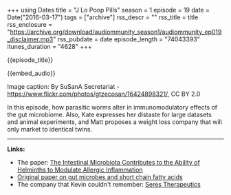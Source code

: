 +++
using Dates
title = "J Lo Poop Pills"
season = 1
episode = 19
date = Date("2016-03-17")
tags = ["archive"]
rss_descr = ""
rss_title = title
rss_enclosure = "https://archive.org/download/audiommunity_season1/audiommunity_ep019_disclaimer.mp3"
rss_pubdate = date
episode_length = "74043393"
itunes_duration = "4628"
+++

{{episode_title}}

{{embed_audio}}

Image caption: By SuSanA Secretariat - <https://www.flickr.com/photos/gtzecosan/16424898321/>, CC BY 2.0

In this episode, how parasitic worms alter in immunomodulatory effects of the gut microbiome. Also, Kate expresses her distaste for large datasets and animal experiments, and Matt proposes a weight loss company that will only market to identical twins.

---

**Links:**

- The paper: [The Intestinal Microbiota Contributes to the Ability of Helminths to Modulate Allergic Inflammation](http://www.sciencedirect.com/science/article/pii/S1074761315003970)
- [Original paper on gut microbes and short chain fatty acids](http://science.sciencemag.org/content/sci/341/6145/569.full)
- The company that Kevin couldn't remember: [Seres Therapeutics](http://www.serestherapeutics.com/)
